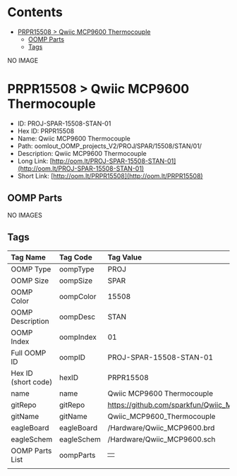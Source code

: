 



Contents
========

* [PRPR15508 > Qwiic MCP9600 Thermocouple](#prpr15508--qwiic-mcp9600-thermocouple)
	* [OOMP Parts](#oomp-parts)
	* [Tags](#tags)
  
NO IMAGE  
# PRPR15508 > Qwiic MCP9600 Thermocouple

- ID: PROJ-SPAR-15508-STAN-01
- Hex ID: PRPR15508
- Name: Qwiic MCP9600 Thermocouple
- Path: oomlout_OOMP_projects_V2/PROJ/SPAR/15508/STAN/01/
- Description: Qwiic MCP9600 Thermocouple
- Long Link: [http://oom.lt/PROJ-SPAR-15508-STAN-01](http://oom.lt/PROJ-SPAR-15508-STAN-01)
- Short Link: [http://oom.lt/PRPR15508](http://oom.lt/PRPR15508)

## OOMP Parts
  
NO IMAGES  
## Tags
  

|Tag Name|Tag Code|Tag Value|
| :--- | :--- | :--- |
|OOMP Type|oompType|PROJ|
|OOMP Size|oompSize|SPAR|
|OOMP Color|oompColor|15508|
|OOMP Description|oompDesc|STAN|
|OOMP Index|oompIndex|01|
|Full OOMP ID|oompID|PROJ-SPAR-15508-STAN-01|
|Hex ID (short code)|hexID|PRPR15508|
|name|name|Qwiic MCP9600 Thermocouple|
|gitRepo|gitRepo|https://github.com/sparkfun/Qwiic_MCP9600_Thermocouple|
|gitName|gitName|Qwiic_MCP9600_Thermocouple|
|eagleBoard|eagleBoard|/Hardware/Qwiic_MCP9600.brd|
|eagleSchem|eagleSchem|/Hardware/Qwiic_MCP9600.sch|
|OOMP Parts List|oompParts|<table><tr><td></td></tr></table>|
||||
